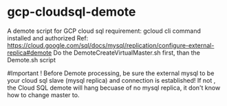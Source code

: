 # gcp-cloudsql-demote
  A demote script for GCP cloud sql 
  requirement: gcloud cli command installed and authorized
  Ref: https://cloud.google.com/sql/docs/mysql/replication/configure-external-replica#demote
  Do the DemoteCreateVirtualMaster.sh first, than the Demote.sh script

#Important !
Before Demote processing, be sure the external mysql to be your cloud sql slave (mysql replica) and connection is established!
If not , the Cloud SQL demote will hang becuase of no mysql replica, it don't know how to change master to.

